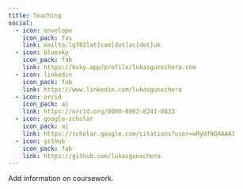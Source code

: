 ```yaml
---
title: Teaching
social:
  - icon: envelope
    icon_pack: fas
    link: mailto:lg702[at]cam[dot]ac[dot]uk
  - icon: bluesky
    icon_pack: fab
    link: https://bsky.app/profile/lukasgunschera.com
  - icon: linkedin
    icon_pack: fab
    link: https://www.linkedin.com/lukasgunschera
  - icon: orcid
    icon_pack: ai
    link: https://orcid.org/0000-0002-8241-0833
  - icon: google-scholar
    icon_pack: ai
    link: https://scholar.google.com/citations?user=wRydfNQAAAAJ
  - icon: github
    icon_pack: fab
    link: https://github.com/lukasgunschera
---
```


Add information on coursework.

<br>
